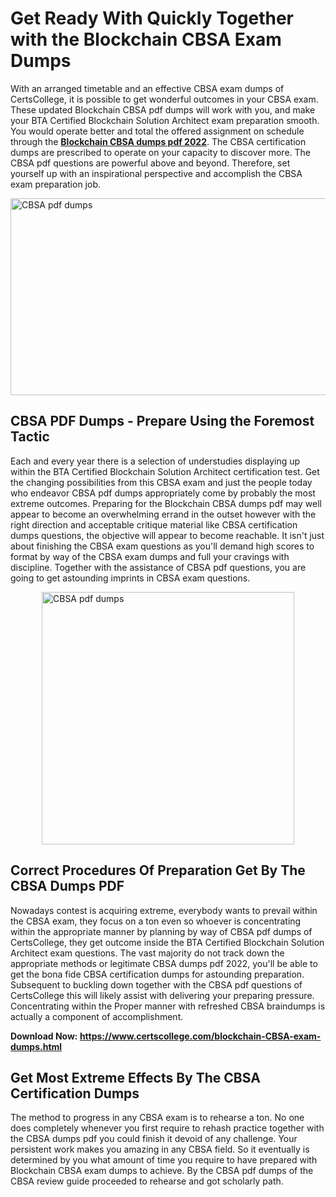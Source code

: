 <h1><strong>Get Ready With Quickly Together with the Blockchain CBSA Exam Dumps&nbsp;</strong></h1>
<p><span style="font-weight: 400;">With an arranged timetable and an effective  CBSA exam dumps of CertsCollege, it is possible to get wonderful outcomes in your CBSA exam. These updated Blockchain CBSA pdf dumps will work with you, and make your BTA Certified Blockchain Solution Architect exam preparation smooth. You would operate better and total the offered assignment on schedule through the <strong><a href="https://www.certscollege.com/blockchain-CBSA-exam-dumps.html">Blockchain CBSA dumps pdf 2022</a></strong>. The CBSA certification dumps are prescribed to operate on your capacity to discover more. The  CBSA pdf questions are powerful above and beyond. Therefore, set yourself up with an inspirational perspective and accomplish the CBSA exam preparation job.&nbsp;</span></p>
<p><span style="font-weight: 400;"><img style="display: block; margin-left: auto; margin-right: auto;" src="https://i.ibb.co/CPDK3ps/Yellow-and-Blue-Initiative-Blog-Banner.png" alt="CBSA pdf dumps" width="559" height="315" /></span></p>
<h2><strong>CBSA PDF Dumps - Prepare Using the Foremost Tactic</strong></h2>
<p><span style="font-weight: 400;">Each and every year there is a selection of understudies displaying up within the BTA Certified Blockchain Solution Architect certification test. Get the changing possibilities from this CBSA exam and just the people today who endeavor CBSA pdf dumps appropriately come by probably the most extreme outcomes. Preparing for the Blockchain CBSA dumps pdf may well appear to become an overwhelming errand in the outset however with the right direction and acceptable critique material like CBSA certification dumps questions, the objective will appear to become reachable. It isn't just about finishing the CBSA exam questions as you'll demand high scores to format by way of the CBSA exam dumps and full your cravings with discipline. Together with the assistance of CBSA pdf questions, you are going to get astounding imprints in CBSA exam questions.</span></p>
<p><span style="font-weight: 400;"><a href="https://tinyurl.com/ya66xvlm"><img style="display: block; margin-left: auto; margin-right: auto;" src="https://i.ibb.co/9tMrhdY/Teacher-Appreciation-Invitation.png" alt="CBSA pdf dumps " width="404" height="404" /></a></span></p>
<h2><strong>Correct Procedures Of Preparation Get By The CBSA Dumps PDF</strong></h2>
<p><span style="font-weight: 400;">Nowadays contest is acquiring extreme, everybody wants to prevail within the CBSA exam, they focus on a ton even so whoever is concentrating within the appropriate manner by planning by way of CBSA pdf dumps of CertsCollege, they get outcome inside the BTA Certified Blockchain Solution Architect exam questions. The vast majority do not track down the appropriate methods or legitimate CBSA dumps pdf 2022, you'll be able to get the bona fide CBSA certification dumps for astounding preparation. Subsequent to buckling down together with the  CBSA pdf questions of CertsCollege this will likely assist with delivering your preparing pressure. Concentrating within the Proper manner with refreshed CBSA braindumps is actually a component of accomplishment.</span></p>
<p><span style="font-weight: 400;"><strong>Download Now: <a href="https://www.certscollege.com/blockchain-CBSA-exam-dumps.html">https://www.certscollege.com/blockchain-CBSA-exam-dumps.html</a></strong></span></p>
<h2><strong>Get Most Extreme Effects By The CBSA Certification Dumps</strong></h2>
<p><span style="font-weight: 400;">The method to progress in any CBSA exam is to rehearse a ton. No one does completely whenever you first require to rehash practice together with the CBSA dumps pdf you could finish it devoid of any challenge. Your persistent work makes you amazing in any CBSA field. So it eventually is determined by you what amount of time you require to have prepared with Blockchain CBSA exam dumps to achieve. By the CBSA pdf dumps of the CBSA review guide proceeded to rehearse and got scholarly path.</span></p>
